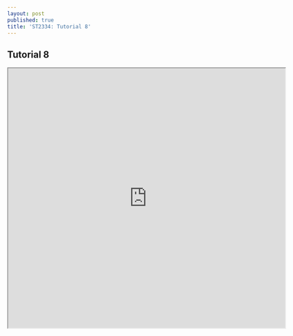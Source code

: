 ```yaml
---
layout: post
published: true
title: 'ST2334: Tutorial 8'
---
```

## Tutorial 8 
<iframe src="https://drive.google.com/file/d/1yTLv9Ruht-Su28_X10OvmCxeGmWOjPM7/preview" width="640" height="600"></iframe>
